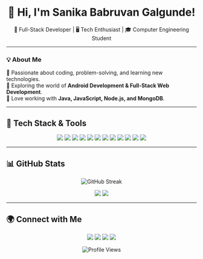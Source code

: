 <h1 align="center">👋 Hi, I'm Sanika Babruvan Galgunde!</h1>

<p align="center">
🚀 Full-Stack Developer | 🖥️ Tech Enthusiast | 🎓 Computer Engineering Student  
</p>

---

### 💡 **About Me**  
🔹 Passionate about coding, problem-solving, and learning new technologies.  
🔹 Exploring the world of **Android Development & Full-Stack Web Development**.  
🔹 Love working with **Java, JavaScript, Node.js, and MongoDB**.  

---

## 🚀 **Tech Stack & Tools**
<p align="center">
 <img src="https://img.shields.io/badge/Java-ED8B00?style=for-the-badge&logo=openjdk&logoColor=white"/>
  <img src="https://img.shields.io/badge/Android-3DDC84?style=for-the-badge&logo=android&logoColor=white"/>
  <img src="https://img.shields.io/badge/MongoDB-4EA94B?style=for-the-badge&logo=mongodb&logoColor=white"/>
  <img src="https://img.shields.io/badge/Node.js-43853D?style=for-the-badge&logo=node.js&logoColor=white"/>
  <img src="https://img.shields.io/badge/Express.js-000000?style=for-the-badge&logo=express&logoColor=white"/>
  <img src="https://img.shields.io/badge/GitHub-181717?style=for-the-badge&logo=github&logoColor=white"/>
  <img src="https://img.shields.io/badge/PHP-777BB4?style=for-the-badge&logo=php&logoColor=white"/>
  <img src="https://img.shields.io/badge/Python-3776AB?style=for-the-badge&logo=python&logoColor=white"/>
  <img src="https://img.shields.io/badge/Django-092E20?style=for-the-badge&logo=django&logoColor=white"/>
  <img src="https://img.shields.io/badge/Kivy-4CAF50?style=for-the-badge&logo=kivy&logoColor=white"/>
  <img src="https://img.shields.io/badge/HTML5-E34F26?style=for-the-badge&logo=html5&logoColor=white"/>
  <img src="https://img.shields.io/badge/CSS3-1572B6?style=for-the-badge&logo=css3&logoColor=white"/>
</p>

---

## 📊 **GitHub Stats**
<p align="center">
  <img src="https://github-readme-streak-stats.herokuapp.com/?user=cd23co66&theme=radical&hide_border=true" alt="GitHub Streak"/>
</p>
<p align="center">
  <img src="https://github-readme-stats.vercel.app/api?username=cd23co66&show_icons=true&theme=radical&hide_border=true"/>
  <img src="https://github-readme-stats.vercel.app/api/top-langs/?username=cd23co66&layout=compact&theme=radical&hide_border=true"/>
</p>

---

## 🌍 **Connect with Me**
<p align="center">
  <a href="mailto:sbgalgunde@gmail.com"><img src="https://img.shields.io/badge/Email-D14836?style=for-the-badge&logo=gmail&logoColor=white"/></a>
  <a href="https://github.com/cd23co66"><img src="https://img.shields.io/badge/GitHub-181717?style=for-the-badge&logo=github&logoColor=white"/></a>
  <a href="https://www.linkedin.com/in/sanika-babruvan-galgunde"><img src="https://img.shields.io/badge/LinkedIn-0A66C2?style=for-the-badge&logo=linkedin&logoColor=white"/></a>
  <a href="https://replit.com/@galgundesanika"><img src="https://img.shields.io/badge/Replit-6666FF?style=for-the-badge&logo=replit&logoColor=white"/></a>
</p>

<p align="center">
  <img src="https://komarev.com/ghpvc/?username=cd23co66&color=blue" alt="Profile Views"/>
</p>
